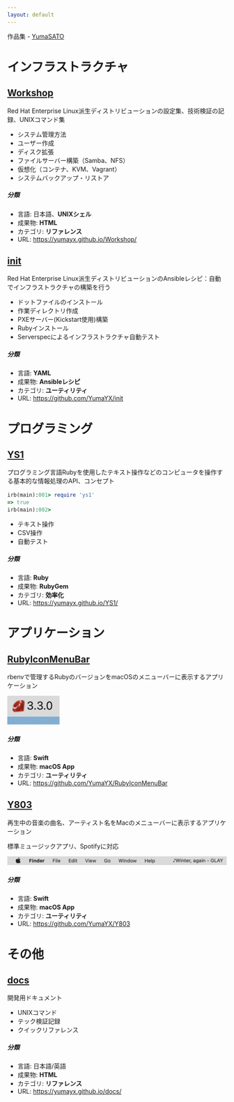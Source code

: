```yaml
---
layout: default
---
```


作品集 - [YumaSATO](https://github.com/YumaYX)

# インフラストラクチャ

## [Workshop](https://yumayx.github.io/Workshop/)

Red Hat Enterprise Linux派生ディストリビューションの設定集、技術検証の記録、UNIXコマンド集

- システム管理方法
- ユーザー作成
- ディスク拡張
- ファイルサーバー構築（Samba、NFS）
- 仮想化（コンテナ、KVM、Vagrant）
- システムバックアップ・リストア

##### 分類

- 言語: 日本語、**UNIXシェル**
- 成果物: **HTML**
- カテゴリ: **リファレンス**
- URL: <https://yumayx.github.io/Workshop/>

## [init](https://github.com/YumaYX/init)

Red Hat Enterprise Linux派生ディストリビューションのAnsibleレシピ：自動でインフラストラクチャの構築を行う

- ドットファイルのインストール
- 作業ディレクトリ作成
- PXEサーバー(Kickstart使用)構築
- Rubyインストール
- Serverspecによるインフラストラクチャ自動テスト

##### 分類

- 言語: **YAML**
- 成果物: **Ansibleレシピ**
- カテゴリ: **ユーティリティ**
- URL: <https://github.com/YumaYX/init>

# プログラミング

## [YS1](https://yumayx.github.io/YS1/)

プログラミング言語Rubyを使用したテキスト操作などのコンピュータを操作する基本的な情報処理のAPI、コンセプト

```ruby
irb(main):001> require 'ys1'
=> true
irb(main):002> 
```

- テキスト操作
- CSV操作
- 自動テスト

##### 分類

- 言語: **Ruby**
- 成果物: **RubyGem**
- カテゴリ: **効率化**
- URL: <https://yumayx.github.io/YS1/>

# アプリケーション

## [RubyIconMenuBar](https://github.com/YumaYX/RubyIconMenuBar)

rbenvで管理するRubyのバージョンをmacOSのメニューバーに表示するアプリケーション

![RubyIconMenuBar](https://github.com/YumaYX/RubyIconMenuBar/blob/main/sample.png?raw=true)

##### 分類

- 言語: **Swift**
- 成果物: **macOS App**
- カテゴリ: **ユーティリティ**
- URL: <https://github.com/YumaYX/RubyIconMenuBar>

## [Y803](https://github.com/YumaYX/Y803)

再生中の音楽の曲名、アーティスト名をMacのメニューバーに表示するアプリケーション

標準ミュージックアプリ、Spotifyに対応

![Y803](https://github.com/YumaYX/Y803/blob/main/image/ScreenShot.png?raw=true)

##### 分類

- 言語: **Swift**
- 成果物: **macOS App**
- カテゴリ: **ユーティリティ**
- URL: <https://github.com/YumaYX/Y803>

# その他

## [docs](https://yumayx.github.io/docs/)

開発用ドキュメント

- UNIXコマンド
- テック検証記録
- クイックリファレンス

##### 分類

- 言語: 日本語/英語
- 成果物: **HTML**
- カテゴリ: **リファレンス**
- URL: <https://yumayx.github.io/docs/>

